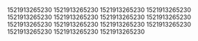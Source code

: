 1521913265230
1521913265230
1521913265230
1521913265230
1521913265230
1521913265230
1521913265230
1521913265230
1521913265230
1521913265230
1521913265230
1521913265230
1521913265230
1521913265230
1521913265230